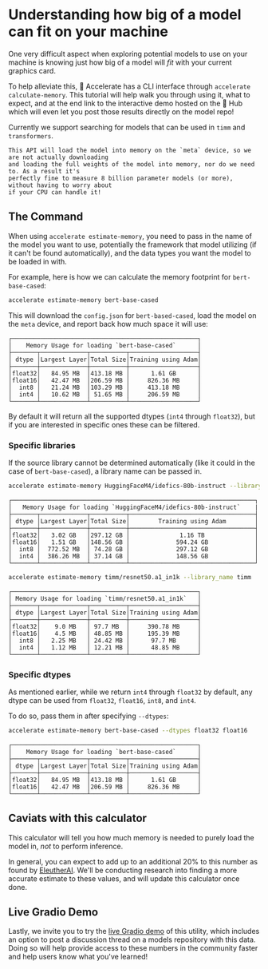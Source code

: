 <!--Copyright 2022 The HuggingFace Team. All rights reserved.

Licensed under the Apache License, Version 2.0 (the "License"); you may not use this file except in compliance with
the License. You may obtain a copy of the License at

http://www.apache.org/licenses/LICENSE-2.0

Unless required by applicable law or agreed to in writing, software distributed under the License is distributed on
an "AS IS" BASIS, WITHOUT WARRANTIES OR CONDITIONS OF ANY KIND, either express or implied. See the License for the
specific language governing permissions and limitations under the License.

⚠️ Note that this file is in Markdown but contain specific syntax for our doc-builder (similar to MDX) that may not be
rendered properly in your Markdown viewer.
-->

# Understanding how big of a model can fit on your machine

One very difficult aspect when exploring potential models to use on your machine is knowing just how big of a model will *fit* with your current graphics card.

To help alleviate this, 🤗 Accelerate has a CLI interface through `accelerate calculate-memory`. This tutorial will 
help walk you through using it, what to expect, and at the end link to the interactive demo hosted on the 🤗 Hub which will 
even let you post those results directly on the model repo!

Currently we support searching for models that can be used in `timm` and `transformers`.

<Tip>

    This API will load the model into memory on the `meta` device, so we are not actually downloading 
    and loading the full weights of the model into memory, nor do we need to. As a result it's 
    perfectly fine to measure 8 billion parameter models (or more), without having to worry about 
    if your CPU can handle it!

</Tip>

## The Command

When using `accelerate estimate-memory`, you need to pass in the name of the model you want to use, potentially the framework
that model utilizing (if it can't be found automatically), and the data types you want the model to be loaded in with.

For example, here is how we can calculate the memory footprint for `bert-base-cased`:

```bash
accelerate estimate-memory bert-base-cased
```

This will download the `config.json` for `bert-based-cased`, load the model on the `meta` device, and report back how much space
it will use:

```
┌────────────────────────────────────────────────────┐
│    Memory Usage for loading `bert-base-cased`      │
├───────┬─────────────┬──────────┬───────────────────┤
│ dtype │Largest Layer│Total Size│Training using Adam│
├───────┼─────────────┼──────────┼───────────────────┤
│float32│   84.95 MB  │413.18 MB │      1.61 GB      │
│float16│   42.47 MB  │206.59 MB │     826.36 MB     │
│  int8 │   21.24 MB  │103.29 MB │     413.18 MB     │
│  int4 │   10.62 MB  │ 51.65 MB │     206.59 MB     │
└───────┴─────────────┴──────────┴───────────────────┘
```

By default it will return all the supported dtypes (`int4` through `float32`), but if you are interested in specific ones these can be filtered.

### Specific libraries

If the source library cannot be determined automatically (like it could in the case of `bert-base-cased`), a library name can
be passed in. 

```bash
accelerate estimate-memory HuggingFaceM4/idefics-80b-instruct --library_name transformers
```

```
┌────────────────────────────────────────────────────────────────────┐
│   Memory Usage for loading `HuggingFaceM4/idefics-80b-instruct`    |
├───────┬─────────────┬──────────┬───────────────────────────────────┤
│ dtype │Largest Layer│Total Size│        Training using Adam        │
├───────┼─────────────┼──────────┼───────────────────────────────────┤
│float32│   3.02 GB   │297.12 GB │              1.16 TB              │
│float16│   1.51 GB   │148.56 GB │             594.24 GB             │
│  int8 │  772.52 MB  │ 74.28 GB │             297.12 GB             │
│  int4 │  386.26 MB  │ 37.14 GB │             148.56 GB             │
└───────┴─────────────┴──────────┴───────────────────────────────────┘
```

```bash
accelerate estimate-memory timm/resnet50.a1_in1k --library_name timm
```

```
┌────────────────────────────────────────────────────┐
│ Memory Usage for loading `timm/resnet50.a1_in1k`   │
├───────┬─────────────┬──────────┬───────────────────┤
│ dtype │Largest Layer│Total Size│Training using Adam│
├───────┼─────────────┼──────────┼───────────────────┤
│float32│    9.0 MB   │ 97.7 MB  │     390.78 MB     │
│float16│    4.5 MB   │ 48.85 MB │     195.39 MB     │
│  int8 │   2.25 MB   │ 24.42 MB │      97.7 MB      │
│  int4 │   1.12 MB   │ 12.21 MB │      48.85 MB     │
└───────┴─────────────┴──────────┴───────────────────┘
```

### Specific dtypes

As mentioned earlier, while we return `int4` through `float32` by default, any dtype can be used from `float32`, `float16`, `int8`, and `int4`.

To do so, pass them in after specifying `--dtypes`:

```bash
accelerate estimate-memory bert-base-cased --dtypes float32 float16
```

```
┌────────────────────────────────────────────────────┐
│    Memory Usage for loading `bert-base-cased`      │
├───────┬─────────────┬──────────┬───────────────────┤
│ dtype │Largest Layer│Total Size│Training using Adam│
├───────┼─────────────┼──────────┼───────────────────┤
│float32│   84.95 MB  │413.18 MB │      1.61 GB      │
│float16│   42.47 MB  │206.59 MB │     826.36 MB     │
└───────┴─────────────┴──────────┴───────────────────┘
```

## Caviats with this calculator

This calculator will tell you how much memory is needed to purely load the model in, *not* to perform inference.

In general, you can expect to add up to an additional 20% to this number as found by [EleutherAI](https://blog.eleuther.ai/transformer-math/). We'll be conducting research into finding a more accurate estimate to these values, and will update 
this calculator once done.

## Live Gradio Demo

Lastly, we invite you to try the [live Gradio demo](https://huggingface.co/spaces/hf-accelerate/model-memory-usage) of this utility,
which includes an option to post a discussion thread on a models repository with this data. Doing so will help provide access to these numbers in the community faster and help users know what you've learned!